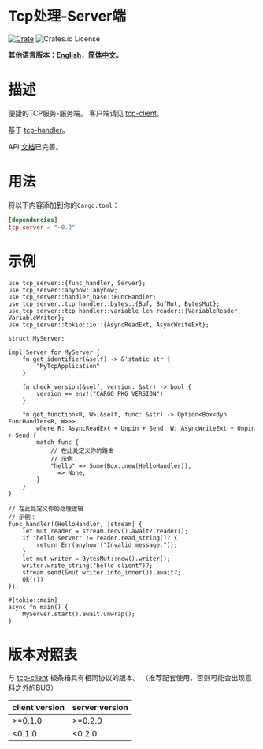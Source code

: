 # Tcp处理-Server端

[![Crate](https://img.shields.io/crates/v/tcp-server.svg)](https://crates.io/crates/tcp-server)
![Crates.io License](https://img.shields.io/crates/l/tcp-server)

**其他语言版本：[English](README.md)，[简体中文](README_zh.md)。**

# 描述

便捷的TCP服务-服务端。
客户端请见 [tcp-client](https://crates.io/crates/tcp-client)。

基于 [tcp-handler](https://crates.io/crates/tcp-handler)。

API [文档](https://docs.rs/tcp-server/)已完善。


# 用法

将以下内容添加到你的`Cargo.toml`：

```toml
[dependencies]
tcp-server = "~0.2"
```


# 示例

```rust,no-run
use tcp_server::{func_handler, Server};
use tcp_server::anyhow::anyhow;
use tcp_server::handler_base::FuncHandler;
use tcp_server::tcp_handler::bytes::{Buf, BufMut, BytesMut};
use tcp_server::tcp_handler::variable_len_reader::{VariableReader, VariableWriter};
use tcp_server::tokio::io::{AsyncReadExt, AsyncWriteExt};

struct MyServer;

impl Server for MyServer {
    fn get_identifier(&self) -> &'static str {
        "MyTcpApplication"
    }
    
    fn check_version(&self, version: &str) -> bool {
        version == env!("CARGO_PKG_VERSION")
    }
    
    fn get_function<R, W>(&self, func: &str) -> Option<Box<dyn FuncHandler<R, W>>>
        where R: AsyncReadExt + Unpin + Send, W: AsyncWriteExt + Unpin + Send {
        match func {
            // 在此处定义你的路由
            // 示例：
            "hello" => Some(Box::new(HelloHandler)),
            _ => None,
        }
    }
}

// 在此处定义你的处理逻辑
// 示例：
func_handler!(HelloHandler, |stream| {
    let mut reader = stream.recv().await?.reader();
    if "hello server" != reader.read_string()? {
        return Err(anyhow!("Invalid message."));
    }
    let mut writer = BytesMut::new().writer();
    writer.write_string("hello client")?;
    stream.send(&mut writer.into_inner()).await?;
    Ok(())
});

#[tokio::main]
async fn main() {
    MyServer.start().await.unwrap();
}
```


# 版本对照表

与 [tcp-client](https://crates.io/crates/tcp-client) 板条箱具有相同协议的版本。
（推荐配套使用，否则可能会出现意料之外的BUG）

| client version | server version |
|----------------|----------------|
| \>=0.1.0       | \>=0.2.0       |
| <0.1.0         | <0.2.0         |
